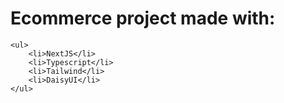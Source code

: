 # Ecommerce project made with:
    <ul>
        <li>NextJS</li>
        <li>Typescript</li>
        <li>Tailwind</li>
        <li>DaisyUI</li>
    </ul>
